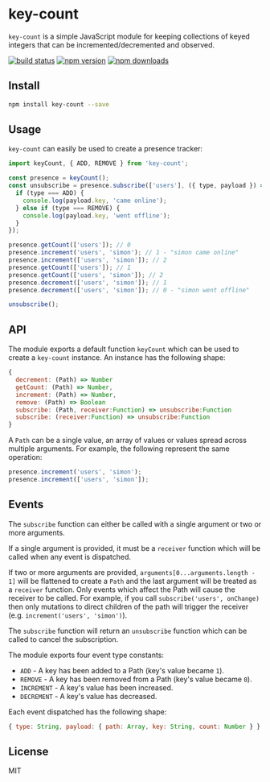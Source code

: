 # key-count

`key-count` is a simple JavaScript module for keeping collections of keyed integers that can be incremented/decremented and observed.

[![build status](https://img.shields.io/travis/simonify/key-count/master.svg)](https://travis-ci.org/simonify/key-count)
[![npm version](https://img.shields.io/npm/v/key-count.svg)](https://www.npmjs.com/package/key-count)
[![npm downloads](https://img.shields.io/npm/dm/key-count.svg)](https://www.npmjs.com/package/key-count)

## Install
```bash
npm install key-count --save
```

## Usage
`key-count` can easily be used to create a presence tracker:

```js
import keyCount, { ADD, REMOVE } from 'key-count';

const presence = keyCount();
const unsubscribe = presence.subscribe(['users'], ({ type, payload }) => {
  if (type === ADD) {
    console.log(payload.key, 'came online');
  } else if (type === REMOVE) {
    console.log(payload.key, 'went offline');
  }
});

presence.getCount(['users']); // 0
presence.increment('users', 'simon'); // 1 - "simon came online"
presence.increment(['users', 'simon']); // 2
presence.getCount(['users']); // 1
presence.getCount(['users', 'simon']); // 2
presence.decrement(['users', 'simon']); // 1
presence.decrement(['users', 'simon']); // 0 - "simon went offline"

unsubscribe();
```

## API

The module exports a default function `keyCount` which can be used to create a `key-count` instance. An instance has the following shape:

```js
{
  decrement: (Path) => Number
  getCount: (Path) => Number,
  increment: (Path) => Number,
  remove: (Path) => Boolean
  subscribe: (Path, receiver:Function) => unsubscribe:Function
  subscribe: (receiver:Function) => unsubscribe:Function
}
```

A `Path` can be a single value, an array of values or values spread across multiple arguments. For example, the following represent the same operation:

```js
presence.increment('users', 'simon');
presence.increment(['users', 'simon']);
```

## Events

The `subscribe` function can either be called with a single argument or two or more arguments.

If a single argument is provided, it must be a `receiver` function which will be called when any event is dispatched.

If two or more arguments are provided, `arguments[0...arguments.length - 1]` will be flattened to create a `Path` and the last argument will be treated as a `receiver` function. Only events which affect the Path will cause the receiver to be called. For example, if you call `subscribe('users', onChange)` then only mutations to direct children of the path will trigger the receiver (e.g. `increment('users', 'simon')`).

The `subscribe` function will return an `unsubscribe` function which can be called to cancel the subscription.

The module exports four event type constants:

* `ADD` - A key has been added to a Path (key's value became `1`).
* `REMOVE` - A key has been removed from a Path (key's value became `0`).
* `INCREMENT` - A key's value has been increased.
* `DECREMENT` - A key's value has decreased.

Each event dispatched has the following shape:
```js
{ type: String, payload: { path: Array, key: String, count: Number } }
```

## License

MIT
